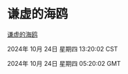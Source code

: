 # 谦虚的海鸥
[谦虚的海鸥](http://219.139.199.238:56308/qxdho/course/base/hotlink/index.php)

2024年 10月 24日 星期四 13:20:02 CST

2024年 10月 24日 星期四 05:20:02 GMT
